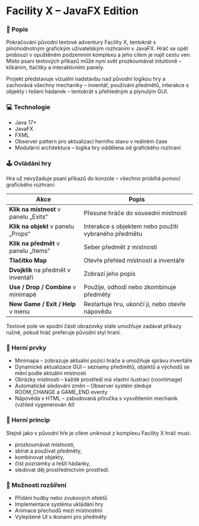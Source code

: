 # Facility X – JavaFX Edition
### 📖 Popis

Pokračování původní textové adventury Facility X, tentokrát s plnohodnotným grafickým uživatelským rozhraním v JavaFX.
Hráč se opět probouzí v opuštěném podzemním komplexu a jeho cílem je najít cestu ven. Místo psaní textových příkazů může nyní svět prozkoumávat intuitivně – klikáním, tlačítky a interaktivními panely.

Projekt představuje vizuální nadstavbu nad původní logikou hry a zachovává všechny mechaniky – inventář, používání předmětů, interakce s objekty i řešení hádanek – tentokrát s přehledným a plynulým GUI.

### 💻 Technologie
- Java 17+
- JavaFX
- FXML
- Observer pattern pro aktualizaci herního stavu v reálném čase
- Modulární architektura – logika hry oddělena od grafického rozhraní

### 🕹️ Ovládání hry
Hra už nevyžaduje psaní příkazů do konzole – všechno probíhá pomocí grafického rozhraní:

  | Akce                                  | Popis                                                |
| ------------------------------------- | ---------------------------------------------------- |
| **Klik na místnost** v panelu „Exits“ | Přesune hráče do sousední místnosti                  |
| **Klik na objekt** v panelu „Props“  | Interakce s objektem nebo použití vybraného předmětu |
| **Klik na předmět** v panelu „Items“  | Seber předmět z místnosti                            |
| **Tlačítko Map**                  | Otevře přehled místností a inventáře                 |
| **Dvojklik** na předmět v inventáři   | Zobrazí jeho popis                                   |
| **Use / Drop / Combine** v minimapě   | Použije, odhodí nebo zkombinuje předměty             |
| **New Game / Exit / Help** v menu     | Restartuje hru, ukončí ji, nebo otevře nápovědu      |

Textové pole ve spodní části obrazovky stále umožňuje zadávat příkazy ručně, pokud hráč preferuje původní styl hraní.

### 🧭 Herní prvky
- Minimapa – zobrazuje aktuální pozici hráče a umožňuje správu inventáře
- Dynamické aktualizace GUI – seznamy předmětů, objektů a východů se mění podle aktuální místnosti
- Obrázky místností – každé prostředí má vlastní ilustraci (roomImage)
- Automatické sledování změn – Observer systém sleduje ROOM_CHANGE a GAME_END eventy
- Nápověda v HTML – zabudovaná příručka s vysvětlením mechanik (vzhled vygenerován AI)

### 🧠 Herní princip
Stejně jako v původní hře je cílem uniknout z komplexu Facility X hráč musí:
- prozkoumávat místnosti,
- sbírat a používat předměty,
- kombinovat objekty,
- číst poznámky a řešit hádanky,
- sledovat děj prostřednictvím prostředí.

### 🧩 Možnosti rozšíření
- Přidání hudby nebo zvukových efektů
- Implementace systému ukládání hry
- Animace přechodů mezi místnostmi
- Vylepšené UI s ikonami pro předměty
